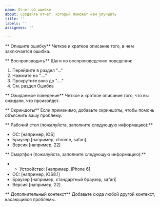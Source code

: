 ```yaml
---
name: Отчет об ошибке
about: Создайте отчет, который поможет нам улучшить
title: ''
labels: ''
assignees: ''

---
```


** Опишите ошибку**
Четкое и краткое описание того, в чем заключается ошибка.

** Воспроизводить**
Шаги по воспроизведению поведения:
1. Перейдите в раздел "..."
2. Нажмите на "...."
3. Прокрутите вниз до "...."
4. См. раздел Ошибка

** Ожидаемое поведение**
Четкое и краткое описание того, что вы ожидали, что произойдет.

** Скриншоты**
Если применимо, добавьте скриншоты, чтобы помочь объяснить вашу проблему.

** Рабочий стол (пожалуйста, заполните следующую информацию):**
- ОС: [например, iOS]
- Браузер [например, chrome, safari]
- Версия [например, 22]

** Смартфон (пожалуйста, заполните следующую информацию):**
- - Устройство: [например, iPhone 6]
- ОС: [например, iOS8.1]
- Браузер [например, стандартный браузер, safari]
- Версия [например, 22]

** Дополнительный контекст**
Добавьте сюда любой другой контекст, касающийся проблемы.
